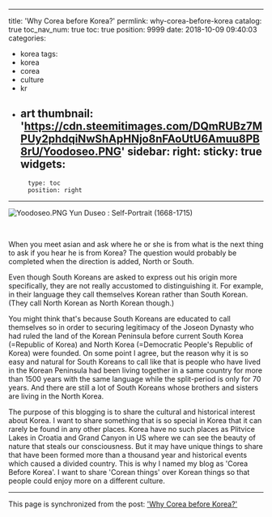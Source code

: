 
---
title: 'Why Corea before Korea?'
permlink: why-corea-before-korea
catalog: true
toc_nav_num: true
toc: true
position: 9999
date: 2018-10-09 09:40:03
categories:
- korea
tags:
- korea
- corea
- culture
- kr
- art
thumbnail: 'https://cdn.steemitimages.com/DQmRUBz7MPUy2phdqiNwShApHNjo8nFAoUtU6Amuu8PB8rU/Yoodoseo.PNG'
sidebar:
    right:
        sticky: true
widgets:
    -
        type: toc
        position: right
---


![Yoodoseo.PNG](https://cdn.steemitimages.com/DQmRUBz7MPUy2phdqiNwShApHNjo8nFAoUtU6Amuu8PB8rU/Yoodoseo.PNG)
Yun Duseo : Self-Portrait (1668-1715) 


<br>

When you meet asian and ask where he or she is from what is the next thing to ask if you hear he is from Korea? The question would probably be completed when the direction is added, North or South.

Even though South Koreans are asked to express out his origin more specifically, they are not really accustomed to distinguishing it. For example, in their language they call themselves Korean rather than South Korean. (They call North Korean as North Korean though.)

You might think that's because South Koreans are educated to call themselves so in order to securing legitimacy of the Joseon Dynasty who had ruled the land of the Korean Peninsula before current South Korea (=Republic of Korea) and North Korea (=Democratic People's Republic of Korea) were founded. On some point I agree, but the reason why it is so easy and natural for South Koreans to call like that is people who have lived in the Korean Peninsula had been living together in a same country for more than 1500 years with the same language while the split-period is only for 70 years. And there are still a lot of South Koreans whose brothers and sisters are living in the North Korea.

The purpose of this blogging is to share the cultural and historical interest about Korea. I want to share something that is so special in Korea that it can rarely be found in any other places. Korea have no such places as Plitvice Lakes in Croatia and Grand Canyon in US where we can see the beauty of nature that steals our consciousness. But it may have unique things to share that have been formed more than a thousand year and historical events which caused a divided country. This is why I named my blog as 'Corea Before Korea'. I want to share 'Corean things' over Korean things so that people could enjoy more on a different culture.

- - -

This page is synchronized from the post: ['Why Corea before Korea?'](https://steemit.com/@coreabeforekorea/why-corea-before-korea)
